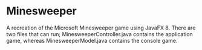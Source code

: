 # Minesweeper
A recreation of the Microsoft Minesweeper game using JavaFX 8. There are two files that can run; MinesweeperController.java contains the application game, whereas MinesweeperModel.java contains the console game.
